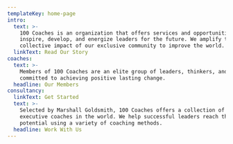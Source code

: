 ```yaml
---
templateKey: home-page
intro:
  text: >-
    100 Coaches is an organization that offers services and opportunities to
    inspire, develop, and energize leaders for the future. We amplify the
    collective impact of our exclusive community to improve the world. 
  linkText: Read Our Story
coaches:
  text: >-
    Members of 100 Coaches are an elite group of leaders, thinkers, and coaches
    committed to achieving positive lasting change. 
  headline: Our Members
consultancy:
  linkText: Get Started
  text: >-
    Selected by Marshall Goldsmith, 100 Coaches offers a collection of the best
    executive coaches in the world. We help successful leaders reach their full
    potential using a variety of coaching methods. 
  headline: Work With Us
---
```


